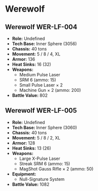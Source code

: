# Werewolf
## Werewolf WER-LF-004
- **Role:** Undefined
- **Tech Base:** Inner Sphere (3056)
- **Chassis:** 40 tons
- **Movement:** 5 / 8 / 4, XL
- **Armor:** 136
- **Heat Sinks:** 16 (32)
- **Weapons:**
  - Medium Pulse Laser
  - SRM 6 (ammo: 15)
  - Small Pulse Laser × 2
  - Machine Gun × 2 (ammo: 200)
- **Battle Value:** 802

## Werewolf WER-LF-005
- **Role:** Undefined
- **Tech Base:** Inner Sphere (3060)
- **Chassis:** 40 tons
- **Movement:** 5 / 8 / 2, XL
- **Armor:** 128
- **Heat Sinks:** 13 (26)
- **Weapons:**
  - Large X-Pulse Laser
  - Streak SRM 6 (ammo: 15)
  - MagShot Gauss Rifle × 2 (ammo: 50)
- **Equipment:**
  - Null-Signature System
- **Battle Value:** 1082

